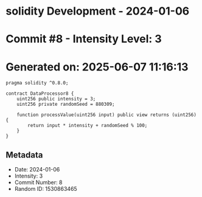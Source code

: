 ﻿# solidity Development - 2024-01-06
# Commit #8 - Intensity Level: 3
# Generated on: 2025-06-07 11:16:13
```solidity
pragma solidity ^0.8.0;

contract DataProcessor8 {
    uint256 public intensity = 3;
    uint256 private randomSeed = 880309;

    function processValue(uint256 input) public view returns (uint256) {
        return input * intensity + randomSeed % 100;
    }
}
```
## Metadata
- Date: 2024-01-06
- Intensity: 3
- Commit Number: 8
- Random ID: 1530863465
